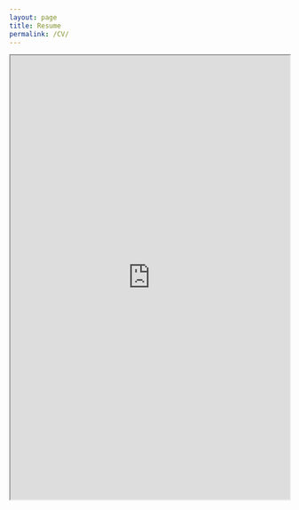 ```yaml
---
layout: page
title: Resume
permalink: /CV/
---
```


<iframe src="https://drive.google.com/file/d/1zu2c_JkWqsYS0tNASMshBQd5VPGc7xvm/preview" width="100%" height="800"></iframe>
